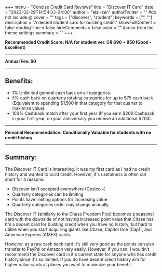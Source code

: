 +++
menu = "Concise Credit Card Reviews"
title = "Discover IT Card"
date = "2023-03-29T14:54:03-04:00"
author = "elai-zen"
authorTwitter = "" #do not include @
cover = ""
tags = ["discover", "student"]
keywords = ["", ""]
description = "A decent student card for building credit."
showFullContent = false
readingTime = false
hideComments = false
color = "" #color from the theme settings
summary = ""
+++

**Recommended Credit Score: N/A for student ver. OR 690 ~ 850 (Good - Excellent)**

---

**Annual Fee: $0**

---

## Benefits:
- 1% Unlimited general cash back on all categories.
- 5% cash back on quarterly rotating categories for up to $75 cash back (Equivalent to spending $1,500 in that category for that quarter to maximize value)
- 100% Cashback match after your first year (If you earn $200 Cashback in your first year, on your anniversary you receive an additional $200).

---

**Personal Recommendation: Conditionally Valuable for students with no credit history**

---

## Summary:
The Discover IT Card is interesting. It was my first card as I had no credit history and wanted to build credit. However, it's usefulness is often cut short for 4 reasons:
- Discover isn't accepted everywhere (Costco 💀)
- Quarterly categories can be limiting 
- Points have limiting options for increasing value
- Quarterly categories order may change annually.

The Discover IT (similarly to the Chase Freedom Flex) becomes a seasonal card with the downside of not having increased point value that Chase has. It's a decent card for building credit when you have no history, but hard to utilize when you start acquiring giants like Chase, Capitol One (Cap1), and American Express (AMEX) cards. 

However, as a raw cash back card it's still very good as the points can also transfer to PayPal or Amazon very easily. However, if you can, I wouldn't recommend the Discover card in it's current state for anyone who has credit history since it's so limited. If you do have decent credit history aim for higher value cards at places you want to maximize your benefit.
